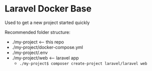 # Laravel Docker Base

Used to get a new project started quickly

Recommended folder structure:

* ./my-project <-- this repo
* ./my-project/docker-compose.yml
* ./my-project/.env
* ./my-project/web <-- laravel app
	* ``` ./my-project$ composer create-project laravel/laravel web ```
